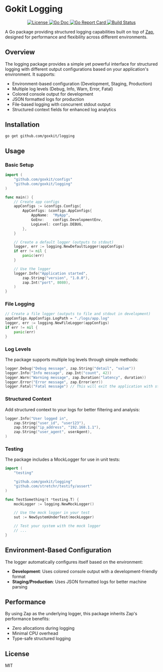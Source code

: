 # Gokit Logging

<p align="center">
  <a href="https://github.com/goxkit/logging/blob/main/LICENSE">
    <img src="https://img.shields.io/badge/License-MIT-blue.svg" alt="License">
  </a>
  <a href="https://pkg.go.dev/github.com/goxkit/logging">
    <img src="https://godoc.org/github.com/goxkit/logging?status.svg" alt="Go Doc">
  </a>
  <a href="https://goreportcard.com/report/github.com/goxkit/logging">
    <img src="https://goreportcard.com/badge/github.com/goxkit/logging" alt="Go Report Card">
  </a>
  <a href="https://github.com/goxkit/logging/actions">
    <img src="https://github.com/goxkit/logging/actions/workflows/action.yml/badge.svg?branch=main" alt="Build Status">
  </a>
</p>

A Go package providing structured logging capabilities built on top of [Zap](https://github.com/uber-go/zap), designed for performance and flexibility across different environments.

## Overview

The logging package provides a simple yet powerful interface for structured logging with different output configurations based on your application's environment. It supports:

- Environment-based configuration (Development, Staging, Production)
- Multiple log levels (Debug, Info, Warn, Error, Fatal)
- Colored console output for development
- JSON formatted logs for production
- File-based logging with concurrent stdout output
- Structured context fields for enhanced log analytics

## Installation

```bash
go get github.com/goxkit/logging
```

## Usage

### Basic Setup

```go
import (
    "github.com/goxkit/configs"
    "github.com/goxkit/logging"
)

func main() {
    // Create app configs
    appConfigs := &configs.Configs{
        AppConfigs: &configs.AppConfigs{
            AppName:  "MyApp",
            GoEnv:    configs.DevelopmentEnv,
            LogLevel: configs.DEBUG,
        },
    }

    // Create a default logger (outputs to stdout)
    logger, err := logging.NewDefaultLogger(appConfigs)
    if err != nil {
        panic(err)
    }

    // Use the logger
    logger.Info("Application started",
        zap.String("version", "1.0.0"),
        zap.Int("port", 8080),
    )
}
```

### File Logging

```go
// Create a file logger (outputs to file and stdout in development)
appConfigs.AppConfigs.LogPath = "./logs/app.log"
logger, err := logging.NewFileLogger(appConfigs)
if err != nil {
    panic(err)
}
```

### Log Levels

The package supports multiple log levels through simple methods:

```go
logger.Debug("Debug message", zap.String("detail", "value"))
logger.Info("Info message", zap.Int("count", 42))
logger.Warn("Warning message", zap.Duration("latency", duration))
logger.Error("Error message", zap.Error(err))
logger.Fatal("Fatal message") // This will exit the application with status code 1
```

### Structured Context

Add structured context to your logs for better filtering and analysis:

```go
logger.Info("User logged in",
    zap.String("user_id", "user123"),
    zap.String("ip_address", "192.168.1.1"),
    zap.String("user_agent", userAgent),
)
```

### Testing

The package includes a MockLogger for use in unit tests:

```go
import (
    "testing"

    "github.com/goxkit/logging"
    "github.com/stretchr/testify/assert"
)

func TestSomething(t *testing.T) {
    mockLogger := logging.NewMockLogger()

    // Use the mock logger in your test
    sut := NewSystemUnderTest(mockLogger)

    // Test your system with the mock logger
    // ...
}
```

## Environment-Based Configuration

The logger automatically configures itself based on the environment:

- **Development**: Uses colored console output with a development-friendly format
- **Staging/Production**: Uses JSON formatted logs for better machine parsing

## Performance

By using Zap as the underlying logger, this package inherits Zap's performance benefits:
- Zero allocations during logging
- Minimal CPU overhead
- Type-safe structured logging

## License

MIT
